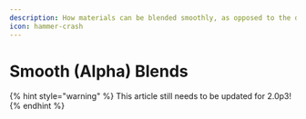 ```yaml
---
description: How materials can be blended smoothly, as opposed to the default height blend.
icon: hammer-crash
---
```


# Smooth (Alpha) Blends

{% hint style="warning" %}
This article still needs to be updated for 2.0p3!
{% endhint %}
